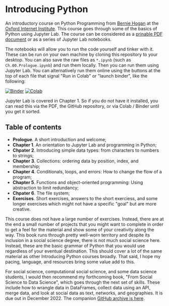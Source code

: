 # Introducing Python

An introductory course on Python Programming from [Bernie Hogan](https://www.oii.ox.ac.uk/people/profiles/bernie-hogan/) at the [Oxford Internet Institute](https://www.oii.ox.ac.uk/). This course goes through some of the basics of Python using Jupyter Lab. The course can be considered as a [prinable PDF document](https://github.com/berniehogan/introducingpython/blob/main/pdf/IntroducingPython.pdf) or as a series of Jupyter Lab notebooks. 

The notebooks will allow you to run the code yourself and tinker with it. These can be run on your own machine by cloning this repository to your desktop. You can also save the raw files as `*.ipynb` (such as `Ch.00.Prologue.ipynb`) and run them locally. Then you can run them using Jupyter Lab. You can alternatively run them online using the buttons at the top of each file that signal "Run in Colab" or "launch binder", like the following:  

[![Binder](https://mybinder.org/badge.svg)](https://mybinder.org/v2/gh/berniehogan/introducingpython/main?filepath=chapters%2FCh.00.Prologue.ipynb)
[![Colab](https://colab.research.google.com/assets/colab-badge.svg)](https://colab.research.google.com/github/berniehogan/introducingpython/blob/main/chapters/Ch.00.Prologue.ipynb)

Jupyter Lab is covered in Chapter 1. So if you do not have it installed, you can read this via the PDF, the GitHub repository, or via Colab / Binder until you get it sorted.  

## Table of contents 

- **Prologue**. A short introduction and welcome; 
- **Chapter 1**. An orientation to Jupyter Lab and programming in Python;
- **Chpater 2**. Introducing simple data types: from characters to numbers to strings;
- **Chapter 3**. Collections: ordering data by position, index, and membership;
- **Chapter 4**. Conditionals, loops, and errors: How to change the flow of a program;
- **Chapter 5**. Functions and object-oriented programming: Using abstraction to limit redundancy;
- **Chpater 6**. The file system;
- **Exercises**. Short exercises, answers to the short exerciess, and some longer exercises which might not have a specific "goal" but are more creative.

This course does not have a large number of exercises. Instead, there are at the end a small number of projects that you might want to complete in order to get a feel for the material and show some of your creativity along the way. This book runs through pretty well-worn territory and despite its inclusion in a social science degree, there is not much social science here. Instead, these are the basic grammar of Python that you would use regardless of your eventual destination. This should cover a lot of the same material as other Introducing Python courses broadly. That said, I hope my pacing, language, and resources bring some value add to this.  

For social science, computational social science, and some data science students, I would then recommend my forthcoming book, "From Social Science to Data Science", which goes through the next set of skills. These include how to wrangle data in DataFrames, collect data using an API, merge data, and look at social data as text, networks, and geographies. It is due out in December 2022. The companion [GitHub archive is here](https://www.github.com/berniehogan/fsstds). 
